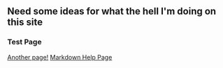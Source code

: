 ## Need some ideas for what the hell I'm doing on this site

### Test Page

<a href="FirstPage">Another page!</a>
<a href="markdownHelp">Markdown Help Page</a>